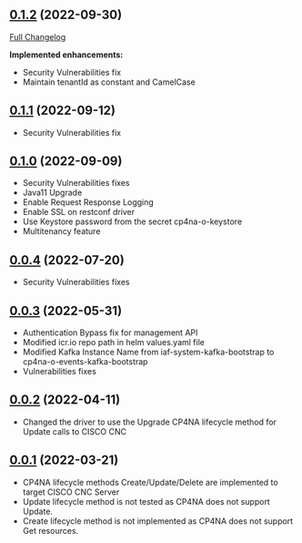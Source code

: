 ## [0.1.2](https://github.com/IBM/restconf-driver/tree/0.1.2) (2022-09-30)

[Full Changelog](https://github.com/IBM/sol005-lifecycle-driver/compare/0.1.1...0.1.2)

**Implemented enhancements:**

- Security Vulnerabilities fix
- Maintain tenantId as constant and CamelCase

## [0.1.1](https://github.com/IBM/restconf-driver/tree/0.1.1) (2022-09-12)

- Security Vulnerabilities fix

## [0.1.0](https://github.com/IBM/restconf-driver/tree/0.1.0) (2022-09-09)

- Security Vulnerabilities fixes
- Java11 Upgrade
- Enable Request Response Logging
- Enable SSL on restconf driver
- Use Keystore password from the secret cp4na-o-keystore
- Multitenancy feature

## [0.0.4](https://github.com/IBM/restconf-driver/tree/0.0.4) (2022-07-20)

- Security Vulnerabilities fixes

## [0.0.3](https://github.com/IBM/restconf-driver/tree/0.0.3) (2022-05-31)

- Authentication Bypass fix for management API
- Modified icr.io repo path in helm values.yaml file
- Modified Kafka Instance Name from iaf-system-kafka-bootstrap to cp4na-o-events-kafka-bootstrap
- Vulnerabilities fixes

## [0.0.2](https://github.com/IBM/restconf-driver/tree/0.0.2) (2022-04-11)

- Changed the driver to use the Upgrade CP4NA lifecycle method for Update calls to CISCO CNC


## [0.0.1](https://github.com/IBM/restconf-driver/tree/0.0.1) (2022-03-21)

- CP4NA lifecycle methods Create/Update/Delete are implemented to target CISCO CNC Server
- Update lifecycle method is not tested as CP4NA does not support Update. 
- Create lifecycle method is not implemented as CP4NA does not support Get resources.
